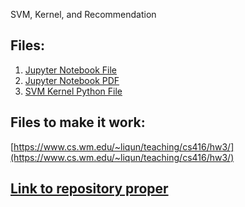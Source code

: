SVM, Kernel, and  Recommendation

## Files:
1. [Jupyter Notebook File](https://k-l-chen.github.io/I2ML-Work/HW3/exercise_3.ipynb)
2. [Jupyter Notebook PDF](https://k-l-chen.github.io/I2ML-Work/HW3/exercise_3.pdf)
3. [SVM Kernel Python File](https://k-l-chen.github.io/I2ML-Work/HW3/svmKernels.py)

## Files to make it work:
[https://www.cs.wm.edu/~liqun/teaching/cs416/hw3/](https://www.cs.wm.edu/~liqun/teaching/cs416/hw3/)

## [Link to repository proper](https://k-l-chen.github.io/I2ML-Work/HW3)
